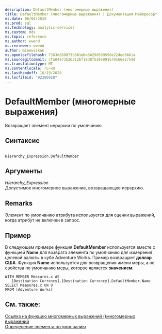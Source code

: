```yaml
---
description: DefaultMember (многомерные выражения)
title: DefaultMember (многомерные выражения) | Документация Майкрософт
ms.date: 06/04/2018
ms.prod: sql
ms.technology: analysis-services
ms.custom: mdx
ms.topic: reference
ms.author: owend
ms.reviewer: owend
author: minewiskan
ms.openlocfilehash: 7363d650073b301eba6b29d509590e22dee5661a
ms.sourcegitcommit: cfa04a73b26312bf18d8f6296891679166e2754d
ms.translationtype: MT
ms.contentlocale: ru-RU
ms.lasthandoff: 10/19/2020
ms.locfileid: "92196028"
---
```

# <a name="defaultmember-mdx"></a>DefaultMember (многомерные выражения)


  Возвращает элемент иерархии по умолчанию.  
  
## <a name="syntax"></a>Синтаксис  
  
```  
  
Hierarchy_Expression.DefaultMember  
```  
  
## <a name="arguments"></a>Аргументы  
 *Hierarchy_Expression*  
 Допустимое многомерное выражение, возвращающее иерархию.  
  
## <a name="remarks"></a>Remarks  
 Элемент по умолчанию атрибута используется для оценки выражений, когда атрибут не включен в запрос.  
  
## <a name="example"></a>Пример  
 В следующем примере функция **DefaultMember** используется вместе с функцией **Name** для возврата элемента по умолчанию для измерения целевой валюты в кубе Adventure Works. Пример возвращает **доллар США**. Функция **Name** используется для возвращения имени меры, а не свойства по умолчанию меры, которое является **значением**.  
  
```  
WITH MEMBER Measures.x AS   
   [Destination Currency].[Destination Currency].DefaultMember.Name  
SELECT Measures.x ON 0  
FROM [Adventure Works]  
```  
  
## <a name="see-also"></a>См. также:  
 [Ссылка на функцию многомерных выражений &#40;&#41;многомерных выражений ](../mdx/mdx-function-reference-mdx.md)   
 [Определение элемента по умолчанию](/analysis-services/multidimensional-models/attribute-properties-define-a-default-member)  
  
